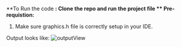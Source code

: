 **To Run the code **:
 Clone the repo and run the project file 
** Pre-requistion:**
   1. Make sure graphics.h file is correctly setup in your IDE.

Output looks like: 
![outputView](https://github.com/Binay432/dIgitalClock_using_C-/assets/103917660/c6896036-c52d-4123-851e-d1f87e338369)
